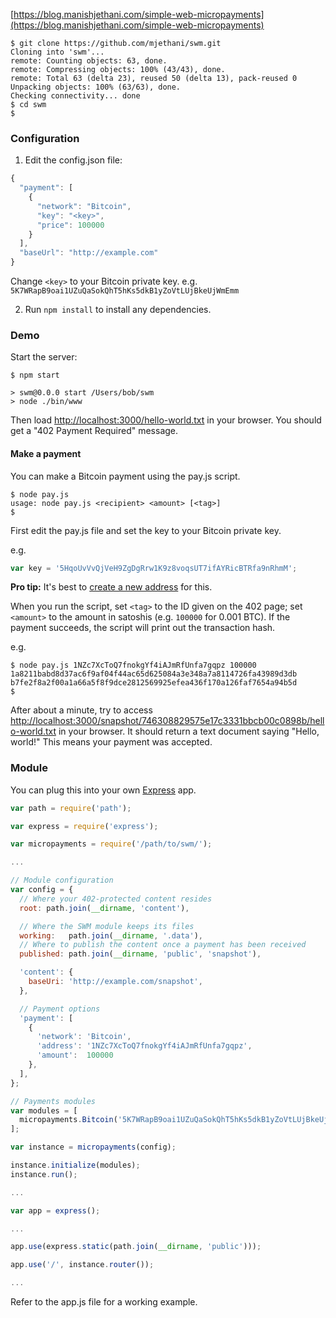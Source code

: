[https://blog.manishjethani.com/simple-web-micropayments](https://blog.manishjethani.com/simple-web-micropayments)

```console
$ git clone https://github.com/mjethani/swm.git
Cloning into 'swm'...
remote: Counting objects: 63, done.
remote: Compressing objects: 100% (43/43), done.
remote: Total 63 (delta 23), reused 50 (delta 13), pack-reused 0
Unpacking objects: 100% (63/63), done.
Checking connectivity... done
$ cd swm
$ 
```

### Configuration

 1.  Edit the config.json file:

  ```javascript
  {
    "payment": [
      {
        "network": "Bitcoin",
        "key": "<key>",
        "price": 100000
      }
    ],
    "baseUrl": "http://example.com"
  }
  ```

  Change `<key>` to your Bitcoin private key. e.g. `5K7WRapB9oai1UZuQaSokQhT5hKs5dkB1yZoVtLUjBkeUjWmEmm`

 2.  Run `npm install` to install any dependencies.

### Demo

Start the server:

```console
$ npm start

> swm@0.0.0 start /Users/bob/swm
> node ./bin/www

```

Then load [http://localhost:3000/hello-world.txt](http://localhost:3000/hello-world.txt) in your browser. You should get a "402 Payment Required" message.

#### Make a payment

You can make a Bitcoin payment using the pay.js script.

```console
$ node pay.js
usage: node pay.js <recipient> <amount> [<tag>]
$ 
```

First edit the pay.js file and set the key to your Bitcoin private key.

e.g.

```javascript
var key = '5HqoUvVvQjVeH9ZgDgRrw1K9z8voqsUT7ifAYRicBTRfa9nRhmM';
```

__Pro tip:__ It's best to [create a new address][4] for this.

[4]:https://www.bitaddress.org/bitaddress.org-v2.9.8-SHA256-2c5d16dbcde600147162172090d940fd9646981b7d751d9bddfc5ef383f89308.html

When you run the script, set `<tag>` to the ID given on the 402 page; set `<amount>` to the amount in satoshis (e.g. `100000` for 0.001 BTC). If the payment succeeds, the script will print out the transaction hash.

e.g.

```console
$ node pay.js 1NZc7XcToQ7fnokgYf4iAJmRfUnfa7gqpz 100000 1a8211babd8d37ac6f9af04f44ac65d625084a3e348a7a8114726fa43989d3db
b7fe2f8a2f00a1a66a5f8f9dce2812569925efea436f170a126faf7654a94b5d
$ 
```

After about a minute, try to access [http://localhost:3000/snapshot/746308829575e17c3331bbcb00c0898b/hello-world.txt](http://localhost:3000/snapshot/746308829575e17c3331bbcb00c0898b/hello-world.txt) in your browser. It should return a text document saying "Hello, world!" This means your payment was accepted.

### Module

You can plug this into your own [Express][3] app.

```javascript
var path = require('path');

var express = require('express');

var micropayments = require('/path/to/swm/');

...

// Module configuration
var config = {
  // Where your 402-protected content resides
  root: path.join(__dirname, 'content'),

  // Where the SWM module keeps its files
  working:   path.join(__dirname, '.data'),
  // Where to publish the content once a payment has been received
  published: path.join(__dirname, 'public', 'snapshot'),

  'content': {
    baseUri: 'http://example.com/snapshot',
  },

  // Payment options
  'payment': [
    {
      'network': 'Bitcoin',
      'address': '1NZc7XcToQ7fnokgYf4iAJmRfUnfa7gqpz',
      'amount':  100000
    },
  ],
};

// Payments modules
var modules = [
  micropayments.Bitcoin('5K7WRapB9oai1UZuQaSokQhT5hKs5dkB1yZoVtLUjBkeUjWmEmm'),
];

var instance = micropayments(config);

instance.initialize(modules);
instance.run();

...

var app = express();

...

app.use(express.static(path.join(__dirname, 'public')));

app.use('/', instance.router());

...
```

Refer to the app.js file for a working example.

[3]:http://expressjs.com/
